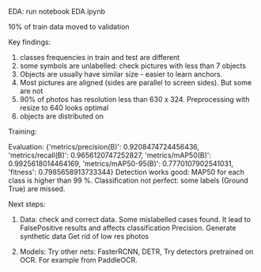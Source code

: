EDA:
run notebook EDA.ipynb

10% of train data moved to validation

Key findings:
1) classes frequencies in train and test are different
2) some symbols are unlabelled: check pictures with less than 7 objects
3) Objects are usually have similar size - easier to learn anchors.
4) Most pictures are aligned (sides are parallel to screen sides). But some are not
5) 90% of photos has resolution less than 630 x 324. Preprocessing with resize to 640 looks optimal 
6) objects are distributed on 

Training: 


Evaluation:
{'metrics/precision(B)': 0.9208474724456436,
 'metrics/recall(B)': 0.9656120747252827,
 'metrics/mAP50(B)': 0.9925618014464169,
 'metrics/mAP50-95(B)': 0.7770107902541031,
 'fitness': 0.7985658913733344}
Detection works good: MAP50 for each class is higher than 99 %.
Classification not perfect: some labels (Ground True) are missed. 


Next steps:
1) Data:
check and correct data. Some mislabelled cases found.
It lead to FalsePositive results and affects classification Precision.
Generate synthetic data
Get rid of low res photos


2) Models:
Try other nets: FasterRCNN, DETR, 
Try detectors pretrained on OCR. For example from PaddleOCR. 
